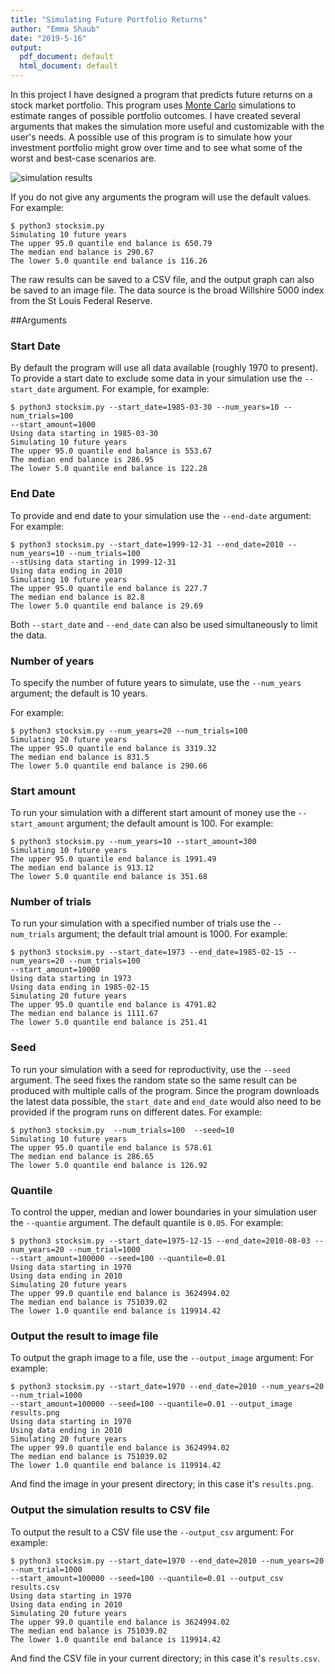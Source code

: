 ```yaml
---
title: "Simulating Future Portfolio Returns"
author: "Emma Shaub"
date: "2019-5-16"
output:
  pdf_document: default
  html_document: default
---
```





In this project I have designed a program that predicts future returns on a stock market portfolio. This program uses [Monte Carlo](https://en.wikipedia.org/wiki/Monte_Carlo_method) simulations to estimate ranges of possible portfolio outcomes. I have created several arguments that makes the simulation more useful and customizable with the user's needs. A possible use of this program is to simulate how your investment portfolio might grow over time and to see what some of the worst and best-case scenarios are.

![simulation results](results.png)

If you do not give any arguments the program will use the default values. For example:
```
$ python3 stocksim.py 
Simulating 10 future years
The upper 95.0 quantile end balance is 650.79
The median end balance is 290.67
The lower 5.0 quantile end balance is 116.26
```

The raw results can be saved to a CSV file, and the output graph can also be saved to an image file. The data source is the broad Willshire 5000 index from the St Louis Federal Reserve.



##Arguments
### Start Date
By default the program will use all data available (roughly 1970 to present). To provide a start date to exclude some data in your simulation use the `--start_date` argument. For example,
for example:
```
$ python3 stocksim.py --start_date=1985-03-30 --num_years=10 --num_trials=100 
--start_amount=1000
Using data starting in 1985-03-30
Simulating 10 future years
The upper 95.0 quantile end balance is 553.67
The median end balance is 286.95
The lower 5.0 quantile end balance is 122.28

```
### End Date
To provide and end date to your simulation use the `--end-date` argument:
For example:
```
$ python3 stocksim.py --start_date=1999-12-31 --end_date=2010 --num_years=10 --num_trials=100 
--stUsing data starting in 1999-12-31
Using data ending in 2010
Simulating 10 future years
The upper 95.0 quantile end balance is 227.7
The median end balance is 82.8
The lower 5.0 quantile end balance is 29.69
```

Both `--start_date` and `--end_date` can also be used simultaneously to limit the data.

### Number of years
To specify the number of future years to simulate, use the `--num_years` argument; the default is 10 years.

For example:
```
$ python3 stocksim.py --num_years=20 --num_trials=100
Simulating 20 future years
The upper 95.0 quantile end balance is 3319.32
The median end balance is 831.5
The lower 5.0 quantile end balance is 290.66
```
### Start amount
To run your simulation with a different start amount of money use the `--start_amount` argument; the default amount is 100.
For example:
```
$ python3 stocksim.py --num_years=10 --start_amount=300
Simulating 10 future years
The upper 95.0 quantile end balance is 1991.49
The median end balance is 913.12
The lower 5.0 quantile end balance is 351.68
```

### Number of trials
To run your simulation with a specified number of trials use the `--num_trials` argument; the default trial amount is 1000.
For example:
```
$ python3 stocksim.py --start_date=1973 --end_date=1985-02-15 --num_years=20 --num_trials=100 
--start_amount=10000
Using data starting in 1973
Using data ending in 1985-02-15
Simulating 20 future years
The upper 95.0 quantile end balance is 4791.82
The median end balance is 1111.67
The lower 5.0 quantile end balance is 251.41
```
### Seed
To run your simulation with a seed for reproductivity, use the `--seed` argument. The seed fixes the random state so the same result can be produced with multiple calls of the program. Since the program downloads the latest data possible, the `start_date` and `end_date` would also need to be provided if the program runs on different dates.
For example:
```
$ python3 stocksim.py  --num_trials=100  --seed=10
Simulating 10 future years
The upper 95.0 quantile end balance is 578.61
The median end balance is 286.65
The lower 5.0 quantile end balance is 126.92
```
### Quantile
To control the upper, median and lower boundaries in your simulation user the `--quantie` argument. The default quantile is `0.05`.
For example:
```
$ python3 stocksim.py --start_date=1975-12-15 --end_date=2010-08-03 --num_years=20 --num_trial=1000 
--start_amount=100000 --seed=100 --quantile=0.01
Using data starting in 1970
Using data ending in 2010
Simulating 20 future years
The upper 99.0 quantile end balance is 3624994.02
The median end balance is 751039.02
The lower 1.0 quantile end balance is 119914.42
```
### Output the result to image file
To output the graph image to a file, use the `--output_image` argument:
For example:
```
$ python3 stocksim.py --start_date=1970 --end_date=2010 --num_years=20 --num_trial=1000 
--start_amount=100000 --seed=100 --quantile=0.01 --output_image results.png
Using data starting in 1970
Using data ending in 2010
Simulating 20 future years
The upper 99.0 quantile end balance is 3624994.02
The median end balance is 751039.02
The lower 1.0 quantile end balance is 119914.42
```
And find the image in your present directory; in this case it's `results.png`.

### Output the simulation results to CSV file
To output the result to a CSV file use the `--output_csv` argument: 
For example:
```
$ python3 stocksim.py --start_date=1970 --end_date=2010 --num_years=20 --num_trial=1000
--start_amount=100000 --seed=100 --quantile=0.01 --output_csv results.csv
Using data starting in 1970
Using data ending in 2010
Simulating 20 future years
The upper 99.0 quantile end balance is 3624994.02
The median end balance is 751039.02
The lower 1.0 quantile end balance is 119914.42
```
And find the CSV file in your current directory; in this case it's `results.csv`.
